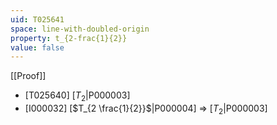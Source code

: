 ```yaml
---
uid: T025641
space: line-with-doubled-origin
property: t_{2-frac{1}{2}}
value: false
---
```

[[Proof]]

* [T025640] [$T_2$|P000003]
* [I000032] [$T_{2 \frac{1}{2}}$|P000004] => [$T_2$|P000003]

